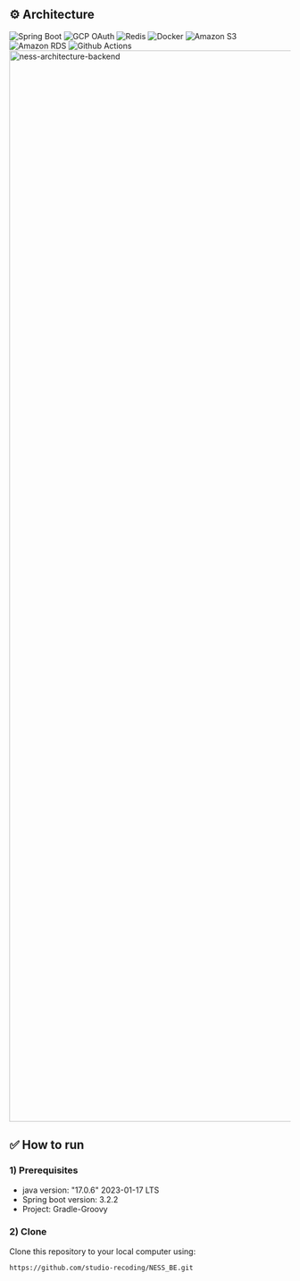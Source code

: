 ## ⚙️ Architecture
<div>
  <img alt="Spring Boot" src ="https://img.shields.io/badge/spring boot-6DB33F.svg?&style=for-the-badge&logo=springboot&logoColor=white"/>
  <img alt="GCP OAuth" src ="https://img.shields.io/badge/GCP OAuth-4285F4.svg?style=for-the-badge&logo=googlecloud&logoColor=white"/>
  <img alt="Redis" src ="https://img.shields.io/badge/Redis-DC382D.svg?style=for-the-badge&logo=redis&logoColor=white"/>
  <img alt="Docker" src ="https://img.shields.io/badge/docker-2496ED.svg?style=for-the-badge&logo=docker&logoColor=white"/>
  <img alt="Amazon S3" src ="https://img.shields.io/badge/AWS S3-569A31.svg?style=for-the-badge&logo=amazons3&logoColor=white"/>
  <img alt="Amazon RDS" src ="https://img.shields.io/badge/AWS RDS-527FFF.svg?style=for-the-badge&logo=amazonrds&logoColor=white"/>
  <img alt="Github Actions" src ="https://img.shields.io/badge/Github Actions-232F3E.svg?style=for-the-badge&logo=githubactions&logoColor=white"/>
</div>

<img width="1920" alt="ness-architecture-backend" src="https://github.com/studio-recoding/NESS_BE/assets/89632139/e60789b9-c05c-4baf-9486-fed1bf5b6bc0">

## ✅ How to run
### 1) Prerequisites
- java version: "17.0.6" 2023-01-17 LTS
- Spring boot version: 3.2.2
- Project: Gradle-Groovy

### 2) Clone
Clone this repository to your local computer using:
```bash
https://github.com/studio-recoding/NESS_BE.git
```
